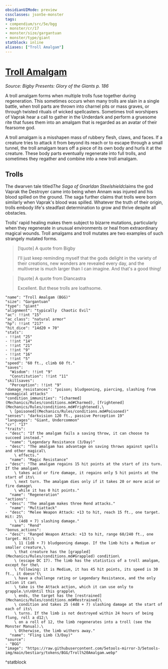 ```yaml
---
obsidianUIMode: preview
cssclasses: json5e-monster
tags:
- compendium/src/5e/bgg
- monster/cr/17
- monster/size/gargantuan
- monster/type/giant
statblock: inline
aliases: ["Troll Amalgam"]
---
```

# [Troll Amalgam](Mechanics\bestiary\giant/troll-amalgam-bgg.md)
*Source: Bigby Presents: Glory of the Giants p. 186*  

A troll amalgam forms when multiple trolls fuse together during regeneration. This sometimes occurs when many trolls are slain in a single battle, when troll parts are thrown into charnel pits or mass graves, or through twisted rituals of wicked spellcasters. Sometimes troll worshipers of Vaprak hear a call to gather in the Underdark and perform a gruesome rite that fuses them into an amalgam that is regarded as an avatar of their fearsome god.

A troll amalgam is a misshapen mass of rubbery flesh, claws, and faces. If a creature tries to attack it from beyond its reach or to escape through a small tunnel, the troll amalgam tears off a piece of its own body and hurls it at the creature. These body parts eventually regenerate into full trolls, and sometimes they regather and combine into a new troll amalgam.

## Trolls

The dwarven tale titled*The Saga of Gnarldan Steelshield*claims the god Vaprak the Destroyer came into being when Annam was injured and his blood spilled on the ground. The saga further claims that trolls were born similarly when Vaprak's blood was spilled. Whatever the truth of their origin, trolls embody life's steadfast determination to grow and thrive despite all obstacles.

Trolls' rapid healing makes them subject to bizarre mutations, particularly when they regenerate in unusual environments or heal from extraordinary magical wounds. Troll amalgams and troll mutates are two examples of such strangely mutated forms.

> [!quote] A quote from Bigby  
> 
> I'll just keep reminding myself that the gods delight in the variety of their creations, new wonders are revealed every day, and the multiverse is much larger than I can imagine. And that's a good thing!

> [!quote] A quote from Diancastra  
> 
> Excellent. But these trolls are loathsome.


```statblock
"name": "Troll Amalgam (BGG)"
"size": "Gargantuan"
"type": "giant"
"alignment": "typically  Chaotic Evil"
"ac": !!int "15"
"ac_class": "natural armor"
"hp": !!int "217"
"hit_dice": "14d20 + 70"
"stats":
- !!int "25"
- !!int "14"
- !!int "21"
- !!int "9"
- !!int "16"
- !!int "5"
"speed": "60 ft., climb 60 ft."
"saves":
  "Wisdom": !!int "9"
  "Constitution": !!int "11"
"skillsaves":
  "Perception": !!int "9"
"damage_resistances": "poison; bludgeoning, piercing, slashing from nonmagical attacks"
"condition_immunities": "[charmed](Mechanics/Rules/conditions.md#Charmed), [frightened](Mechanics/Rules/conditions.md#Frightened),\
  \ [poisoned](Mechanics/Rules/conditions.md#Poisoned)"
"senses": "darkvision 120 ft., passive Perception 19"
"languages": "Giant, Undercommon"
"cr": "17"
"traits":
- "desc": "If the amalgam fails a saving throw, it can choose to succeed instead."
  "name": "Legendary Resistance (3/Day)"
- "desc": "The amalgam has advantage on saving throws against spells and other magical\
    \ effects."
  "name": "Magic Resistance"
- "desc": "The amalgam regains 15 hit points at the start of its turn. If the amalgam\
    \ takes acid or fire damage, it regains only 5 hit points at the start of its\
    \ next turn. The amalgam dies only if it takes 20 or more acid or fire damage\
    \ while it has 0 hit points."
  "name": "Regeneration"
"actions":
- "desc": "The amalgam makes three Rend attacks."
  "name": "Multiattack"
- "desc": "Melee Weapon Attack: +13 to hit, reach 15 ft., one target. Hit: 25\
    \ (4d8 + 7) slashing damage."
  "name": "Rend"
"bonus_actions":
- "desc": "Ranged Weapon Attack: +13 to hit, range 60/240 ft., one target. Hit:\
    \ 11 (1d8 + 7) bludgeoning damage. If the limb hits a Medium or smaller creature,\
    \ that creature has the [grappled](Mechanics/Rules/conditions.md#Grappled) condition\
    \ (escape DC 17). The limb has the statistics of a troll amalgam, except for the\
    \ following: it is Medium, it has 45 hit points, its speed is 30 ft., it doesn't\
    \ have a challenge rating or Legendary Resistance, and the only action it can\
    \ take is the Attack action, which it can use only to grapple.\n\nUntil this grapple\
    \ ends, the target has the [restrained](Mechanics/Rules/conditions.md#Restrained)\
    \ condition and takes 25 (4d8 + 7) slashing damage at the start of each of its\
    \ turns. If the limb is not destroyed within 24 hours of being flung, roll a d12;\
    \ on a roll of 12, the limb regenerates into a troll (see the Monster Manual).\
    \ Otherwise, the limb withers away."
  "name": "Fling Limb (3/Day)"
"source":
- "BGG"
"image": "https://raw.githubusercontent.com/5etools-mirror-3/5etools-img/main/bestiary/tokens/BGG/Troll%20Amalgam.webp"
```
^statblock